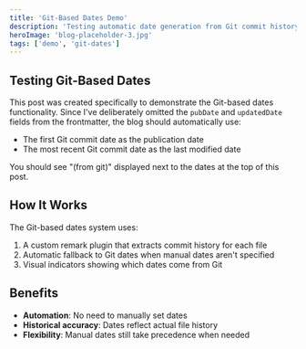 ```yaml
---
title: 'Git-Based Dates Demo'
description: 'Testing automatic date generation from Git commit history'
heroImage: 'blog-placeholder-3.jpg'
tags: ['demo', 'git-dates']
---
```


## Testing Git-Based Dates

This post was created specifically to demonstrate the Git-based dates functionality. Since I've deliberately omitted the `pubDate` and `updatedDate` fields from the frontmatter, the blog should automatically use:

- The first Git commit date as the publication date
- The most recent Git commit date as the last modified date

You should see "(from git)" displayed next to the dates at the top of this post.

## How It Works

The Git-based dates system uses:

1. A custom remark plugin that extracts commit history for each file
2. Automatic fallback to Git dates when manual dates aren't specified
3. Visual indicators showing which dates come from Git

## Benefits

- **Automation**: No need to manually set dates
- **Historical accuracy**: Dates reflect actual file history
- **Flexibility**: Manual dates still take precedence when needed 